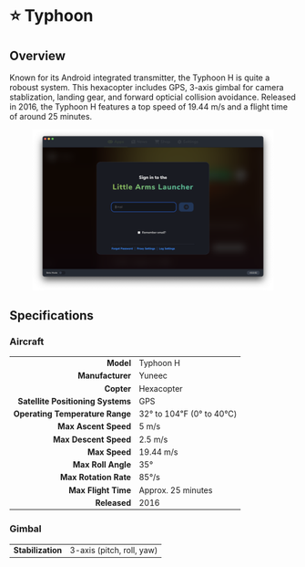 # ⭐ Typhoon

## Overview

Known for its Android integrated transmitter, the Typhoon H is quite a roboust system.  This hexacopter includes GPS, 3-axis gimbal for camera stablization, landing gear, and forward opticial collision avoidance.  Released in 2016, the Typhoon H features a top speed of 19.44 m/s and a flight time of around 25 minutes.

<figure><img src="../../.gitbook/assets/image (9) (1) (1) (1) (1) (1).png" alt=""><figcaption></figcaption></figure>

## Specifications

### Aircraft

|                                   |                         |
| --------------------------------: | ----------------------- |
|                         **Model** | Typhoon H               |
|                  **Manufacturer** | Yuneec                  |
|                        **Copter** | Hexacopter              |
| **Satellite Positioning Systems** | GPS                     |
|   **Operating Temperature Range** | 32° to 104℉ (0° to 40℃) |
|              **Max Ascent Speed** | 5 m/s                   |
|             **Max Descent Speed** | 2.5 m/s                 |
|                     **Max Speed** | 19.44 m/s               |
|                **Max Roll Angle** | 35°                     |
|             **Max Rotation Rate** | 85°/s                   |
|               **Max Flight Time** | Approx. 25 minutes      |
|                      **Released** | 2016                    |

### Gimbal

|                   |                           |
| ----------------: | ------------------------- |
| **Stabilization** | 3-axis (pitch, roll, yaw) |
